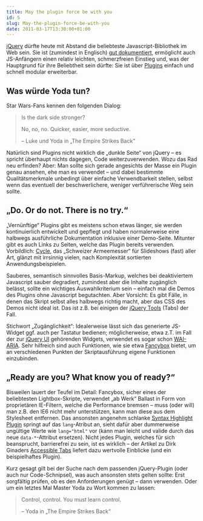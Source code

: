 ```yaml
---
title: May the plugin force be with you
id: 5
slug: May-the-plugin-force-be-with-you
date: 2011-03-17T13:30:00+01:00
---
```


[jQuery](http://jquery.com) dürfte heute mit Abstand die beliebteste Javascript\-Bibliothek im Web sein. Sie ist (zumindest in Englisch) [gut dokumentiert](http://docs.jquery.com), ermöglicht auch JS\-Anfängern einen relativ leichten, schmerzfreien Einstieg und, was der Hauptgrund für ihre Beliebtheit sein dürfte: Sie ist über [Plugins](http://plugins.jquery.com) einfach und schnell modular erweiterbar.

## Was würde Yoda tun?

Star Wars-Fans kennen den folgenden Dialog:

> Is the dark side stronger?
>
> No, no, no. Quicker, easier, more seductive.
>
> – Luke und Yoda in „The Empire Strikes Back“

Natürlich sind Plugins nicht wirklich die „dunkle Seite“ von jQuery – es spricht überhaupt nichts dagegen, Code weiterzuverwenden. Wozu das Rad neu erfinden? Aber: Man sollte sich gerade angesichts der Masse ein Plugin genau ansehen, ehe man es verwendet – und dabei bestimmte Qualitätsmerkmale unbedingt über einfache Verwendbarkeit stellen, selbst wenn das eventuell der beschwerlichere, weniger verführerische Weg sein sollte.

## „Do. Or do not. There is no try.“

„Vernünftige“ Plugins gibt es meistens schon etwas länger, sie werden kontinuierlich entwickelt und gepflegt und haben normalerweise eine halbwegs ausführliche Dokumentation inklusive einer Demo-Seite. Mitunter gibt es auch Links zu Seiten, welche das Plugin bereits verwenden. Vorbildlich: [Cycle](http://jquery.malsup.com/cycle/), das „Schweizer Armeemesser“ für Slideshows (fast) aller Art, glänzt mit irrsinnig vielen, nach Komplexität sortierten Anwendungsbeispielen.

Sauberes, semantisch sinnvolles Basis-Markup, welches bei deaktiviertem Javascript sauber degradiert, zumindest aber die Inhalte zugänglich belässt, sollte ein wichtiges Auswahlkriterium sein – einfach mal die Demos des Plugins ohne Javascript begutachten. Aber Vorsicht: Es gibt Fälle, in denen das Skript selbst alles halbwegs richtig macht, aber das CSS des Demos nicht ideal ist. Das ist z.B. bei einigen der [jQuery Tools](http://flowplayer.org/tools/index.html) (Tabs) der Fall.

Stichwort „Zugänglichkeit“: Idealerweise lässt sich das generierte JS-Widget ggf. auch per Tastatur bedienen; möglicherweise, etwa z.T. im Fall der zur [jQuery UI](http://jqueryui.com) gehörenden Widgets, verwendet es sogar schon [WAI-ARIA](http://www.hessendscher.de/wai-aria/). Sehr hilfreich sind auch Funktionen, wie sie etwa [Fancybox](http://fancybox.net/api) bietet, um an verschiedenen Punkten der Skriptausführung eigene Funktionen einzubinden.

## „Ready are you? What know you of ready?“

Bisweilen lauert der Teufel im Detail: Fancybox, sicher eines der beliebtesten Lightbox\-Skripte, verwendet „ab Werk“ Ballast in Form von proprietären IE\-Filtern, welche die Performance bremsen – muss (oder will) man z.B. den IE6 nicht mehr unterstützen, kann man diese aus dem Stylesheet entfernen. Das ansonsten angenehm schlanke [Syntax Highlight Plugin](http://webcodingstudio.com/blog/jquery-syntax-highlight-plugin) springt auf das `lang`\-Atribut an, sieht dafür aber dummerweise ungültige Werte wie `lang="html"` vor (kann man leicht und valide durch das neue `data-*`\-Attribut ersetzen). Nicht jedes Plugin, welches für sich beansprucht, barrierefrei zu sein, ist es wirklich – der Artikel zu Dirk Ginaders [Accessible Tabs](http://blog.ginader.de/archives/2009/02/07/jQuery-Accessible-Tabs-Wie-man-Tabs-WIRKLICH-zugaenglich-macht.php) liefert dazu wertvolle Einblicke (und ein beispielhaftes Plugin).

Kurz gesagt gilt bei der Suche nach dem passenden jQuery-Plugin (oder auch nur Code\-Schnipsel), was auch ansonsten stets gelten sollte: Erst sorgfältig prüfen, ob es den Anforderungen genügt – dann verwenden. Oder um ein letztes Mal Master Yoda zu Wort kommen zu lassen:

> Control, control. You must learn control.
>
> – Yoda in „The Empire Strikes Back“
